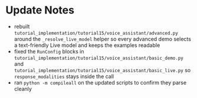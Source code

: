 # Update Notes

- rebuilt `tutorial_implementation/tutorial15/voice_assistant/advanced.py`
  around the `_resolve_live_model` helper so every advanced demo selects a
  text-friendly Live model and keeps the examples readable
- fixed the `RunConfig` blocks in
  `tutorial_implementation/tutorial15/voice_assistant/basic_demo.py` and
  `tutorial_implementation/tutorial15/voice_assistant/basic_live.py` so
  `response_modalities` stays inside the call
- ran `python -m compileall` on the updated scripts to confirm they parse
  cleanly
